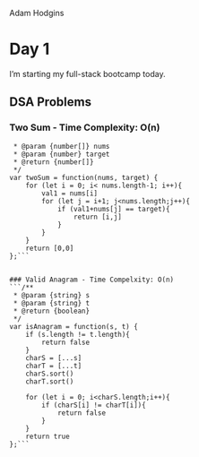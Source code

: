 Adam Hodgins

# Day 1
I’m starting my full-stack bootcamp today.

## DSA Problems

### Two Sum - Time Complexity: O(n)
```/**
 * @param {number[]} nums
 * @param {number} target
 * @return {number[]}
 */
var twoSum = function(nums, target) {
    for (let i = 0; i< nums.length-1; i++){
        val1 = nums[i]
        for (let j = i+1; j<nums.length;j++){
            if (val1+nums[j] == target){
                return [i,j]
            }
        }
    }
    return [0,0]
};```


### Valid Anagram - Time Compelxity: O(n)
```/**
 * @param {string} s
 * @param {string} t
 * @return {boolean}
 */
var isAnagram = function(s, t) {
    if (s.length != t.length){
        return false
    }
    charS = [...s]
    charT = [...t]
    charS.sort()
    charT.sort()

    for (let i = 0; i<charS.length;i++){
        if (charS[i] != charT[i]){
            return false
        }
    }
    return true
};```